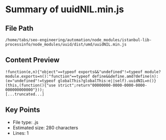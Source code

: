 # Summary of uuidNIL.min.js
  
## File Path
`/home/tabs/seo-engineering/automation/node_modules/istanbul-lib-processinfo/node_modules/uuid/dist/umd/uuidNIL.min.js`

## Content Preview
```
!function(e,n){"object"==typeof exports&&"undefined"!=typeof module?module.exports=n():"function"==typeof define&&define.amd?define(n):(e="undefined"!=typeof globalThis?globalThis:e||self).uuidNIL=n()}(this,(function(){"use strict";return"00000000-0000-0000-0000-000000000000"}));
[...truncated...]
```

## Key Points
- File type: .js
- Estimated size: 280 characters
- Lines: 1
